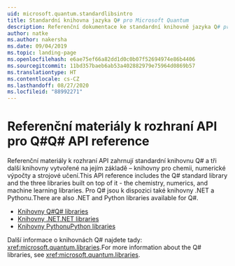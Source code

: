 ```yaml
---
uid: microsoft.quantum.standardlibsintro
title: Standardní knihovna jazyka Q# pro Microsoft Quantum
description: Referenční dokumentace ke standardní knihovně jazyka Q# pro Microsoft Quantum
author: natke
ms.author: nakersha
ms.date: 09/04/2019
ms.topic: landing-page
ms.openlocfilehash: e6ae75ef66a82dd1d0c0b07f52694974e86b4406
ms.sourcegitcommit: 11bd357baeb6ab53a402882979e75964d0869b57
ms.translationtype: HT
ms.contentlocale: cs-CZ
ms.lasthandoff: 08/27/2020
ms.locfileid: "88992271"
---
```

# <a name="q-api-reference"></a><span data-ttu-id="19a8e-103">Referenční materiály k rozhraní API pro Q#</span><span class="sxs-lookup"><span data-stu-id="19a8e-103">Q# API reference</span></span> #

<span data-ttu-id="19a8e-104">Referenční materiály k rozhraní API zahrnují standardní knihovnu Q# a tři další knihovny vytvořené na jejím základě – knihovny pro chemii, numerické výpočty a strojové učení.</span><span class="sxs-lookup"><span data-stu-id="19a8e-104">This API reference includes the Q# standard library and the three libraries built on top of it - the chemistry, numerics, and machine learning libraries.</span></span> <span data-ttu-id="19a8e-105">Pro Q# jsou k dispozici také knihovny .NET a Pythonu.</span><span class="sxs-lookup"><span data-stu-id="19a8e-105">There are also .NET and Python libraries available for Q#.</span></span>

- [<span data-ttu-id="19a8e-106">Knihovny Q#</span><span class="sxs-lookup"><span data-stu-id="19a8e-106">Q# libraries</span></span>](xref:microsoft.quantum.qsharplibintro)
- [<span data-ttu-id="19a8e-107">Knihovny .NET</span><span class="sxs-lookup"><span data-stu-id="19a8e-107">.NET libraries</span></span>](xref:microsoft.quantum.dotnetlibsintro)
- [<span data-ttu-id="19a8e-108">Knihovny Pythonu</span><span class="sxs-lookup"><span data-stu-id="19a8e-108">Python libraries</span></span>](https://docs.microsoft.com/python/qsharp-core/qsharp)

<span data-ttu-id="19a8e-109">Další informace o knihovnách Q# najdete tady: <xref:microsoft.quantum.libraries>.</span><span class="sxs-lookup"><span data-stu-id="19a8e-109">For more information about the Q# libraries, see <xref:microsoft.quantum.libraries>.</span></span>
